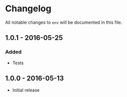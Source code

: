 # Changelog

All notable changes to `env` will be documented in this file.

## 1.0.1 - 2016-05-25

### Added
- Tests

## 1.0.0 - 2016-05-13

- Initial release
